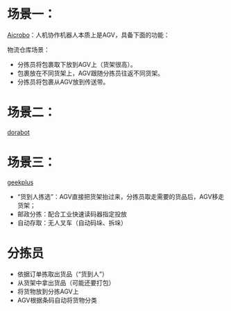 # 场景一：

[Aicrobo](https://www.aicrobo.com/)：人机协作机器人本质上是AGV，具备下面的功能：

物流仓库场景：

- 分拣员将包裹取下放到AGV上（货架很高）。
- 包裹放在不同货架上，AGV跟随分拣员往返不同货架。
- 分拣员将包裹从AGV放到传送带。

# 场景二：

[dorabot](https://www.dorabot.com/)

# 场景三：

[geekplus](http://www.geekplus.com.cn/)

- “货到人拣选”：AGV直接把货架抬过来，分拣员取走需要的货品后，AGV移走货架；
- 邮政分拣：配合工业快速读码器指定投放
- 自动存取：无人叉车（自动码垛、拆垛）

# 分拣员

- 依据订单拣取出货品（“货到人”）
- 从货架中拿出货品（可能还要打包）
- 将货物放到分拣AGV上
- AGV根据条码自动将货物分类

